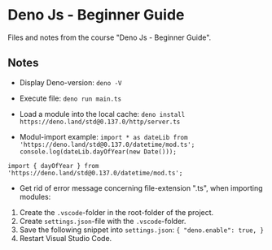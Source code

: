 # Deno Js - Beginner Guide

Files and notes from the course "Deno Js - Beginner Guide".

## Notes
- Display Deno-version: `deno -V`

- Execute file: `deno run main.ts`

- Load a module into the local cache: `deno install https://deno.land/std@0.137.0/http/server.ts`

- Modul-import example:
`import * as dateLib from 'https://deno.land/std@0.137.0/datetime/mod.ts';`
`console.log(dateLib.dayOfYear(new Date()));`

`import { dayOfYear } from 'https://deno.land/std@0.137.0/datetime/mod.ts';`

- Get rid of error message concerning file-extension ".ts", when importing modules:
1. Create the `.vscode`-folder in the root-folder of the project.
2. Create `settings.json`-file with the `.vscode`-folder.
3. Save the following snippet into `settings.json`:
`{
  "deno.enable": true,
}`
4. Restart Visual Studio Code.

